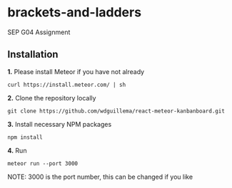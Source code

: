 # brackets-and-ladders
SEP G04 Assignment

## Installation
**1.** Please install Meteor if you have not already
```
curl https://install.meteor.com/ | sh
```

**2.** Clone the repository locally
```
git clone https://github.com/wdguillema/react-meteor-kanbanboard.git
```

**3.** Install necessary NPM packages
```
npm install
```

**4.** Run
```
meteor run --port 3000
```
NOTE: 3000 is the port number, this can be changed if you like


